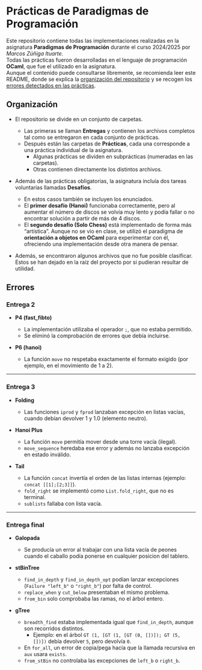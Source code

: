 # Prácticas de Paradigmas de Programación

Este repositorio contiene todas las implementaciones realizadas en la asignatura **Paradigmas de Programación** durante el curso 2024/2025 por *Marcos Zúñiga Ituarte*.  
Todas las prácticas fueron desarrolladas en el lenguaje de programación **OCaml**, que fue el utilizado en la asignatura.  
Aunque el contenido puede consultarse libremente, se recomienda leer este README, donde se explica la [organización del repositorio](#organización) y se recogen los [errores detectados en las prácticas](#errores).


## Organización

- El repositorio se divide en un conjunto de carpetas.  
  - Las primeras se llaman **Entregas** y contienen los archivos completos tal como se entregaron en cada conjunto de prácticas.  
  - Después están las carpetas de **Prácticas**, cada una corresponde a una práctica individual de la asignatura.  
    - Algunas prácticas se dividen en subprácticas (numeradas en las carpetas).  
    - Otras contienen directamente los distintos archivos.

- Además de las prácticas obligatorias, la asignatura incluía dos tareas voluntarias llamadas **Desafíos**.  
  - En estos casos también se incluyen los enunciados.  
  - El **primer desafío (Hanoi)** funcionaba correctamente, pero al aumentar el número de discos se volvía muy lento y podía fallar o no encontrar solución a partir de más de 4 discos.  
  - El **segundo desafío (Solo Chess)** está implementado de forma más “artística”. Aunque no se vio en clase, se utilizó el paradigma de **orientación a objetos en OCaml** para experimentar con él, ofreciendo una implementación desde otra manera de pensar.
- Además, se encontraron algunos archivos que no fue posible clasificar.  
  Estos se han dejado en la raíz del proyecto por si pudieran resultar de utilidad.


## Errores

### Entrega 2
- **P4 (fast_fibto)**  
  - La implementación utilizaba el operador `;`, que no estaba permitido.  
  - Se eliminó la comprobación de errores que debía incluirse.

- **P6 (hanoi)**  
  - La función `move` no respetaba exactamente el formato exigido (por ejemplo, en el movimiento de 1 a 2).  

---

### Entrega 3
- **Folding**  
  - Las funciones `iprod` y `fprod` lanzaban excepción en listas vacías, cuando debían devolver 1 y 1.0 (elemento neutro).  

- **Hanoi Plus**  
  - La función `move` permitía mover desde una torre vacía (ilegal).  
  - `move_sequence` heredaba ese error y además no lanzaba excepción en estado inválido.  

- **Tail**  
  - La función `concat` invertía el orden de las listas internas (ejemplo: `concat [[1];[2;3]]`).  
  - `fold_right` se implementó como `List.fold_right`, que no es terminal.  
  - `sublists` fallaba con lista vacía.

---

### Entrega final
- **Galopada**  
  - Se producía un error al trabajar con una lista vacía de peones cuando el caballo podía ponerse en cualquier posicion del tablero.  

- **stBinTree**  
  - `find_in_depth` y `find_in_depth_opt` podían lanzar excepciones (`Failure "left_b"` o `"right_b"`) por falta de control.  
  - `replace_when` y `cut_below` presentaban el mismo problema.  
  - `from_bin` solo comprobaba las ramas, no el árbol entero.  

- **gTree**  
  - `breadth_find` estaba implementada igual que `find_in_depth`, aunque son recorridos distintos.  
    - Ejemplo: en el árbol `GT (1, [GT (1, [GT (0, [])]); GT (5, [])])` debía devolver `5`, pero devolvía `0`.  
  - En `for_all`, un error de copia/pega hacía que la llamada recursiva en `aux` usara `exists`.  
  - `from_stBin` no controlaba las excepciones de `left_b` o `right_b`.
